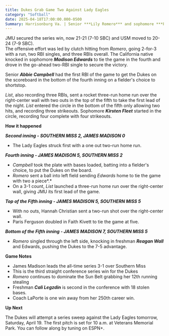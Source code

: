 ```yaml
---   
title: Dukes Grab Game Two Against Lady Eagles  
category: "Softball"  
date: 2025-04-18T17:00:00.000-0500  
Summary: Harrisonburg Va. | Senior ***Lily Romero*** and sophomore ***Payton List*** front three RBIs respectively in a 7-5 win over Southern Miss on Friday night in Veterans Memorial Park in Sun Belt action.   
---  
```


JMU secured the series win, now 21-21 (7-10 SBC) and USM moved to 20-24 (7-9 SBC).   
The offensive effort was led by clutch hitting from *Romero*, going 2-for-3 with a run, two RBI singles, and three RBIs overall. The California native knocked in sophomore ***Madison Edwards*** to tie the game in the fourth and drove in the go-ahead two-RBI single to secure the victory.

Senior ***Abbie Campbell*** had the first RBI of the game to get the Dukes on the scoreboard in the bottom of the fourth inning on a fielder's choice to shortstop. 

*List*, also recording three RBIs, sent a rocket three-run home run over the right-center wall with two outs in the top of the fifth to take the first lead of the night. *List* entered the circle in the bottom of the fifth only allowing two hits, and recording three strikeouts. Sophomore ***Kirsten Fleet*** started in the circle, recording four complete with four strikeouts. 

**How it happened**

***Second inning \-  SOUTHERN MISS 2, JAMES MADISON 0***

* The Lady Eagles struck first with a one out two-run home run. 

***Fourth inning \-  JAMES MADISON 5, SOUTHERN MISS 2***

* *Campbell* took the plate with bases loaded, batting into a fielder's choice, to put the Dukes on the board.  
* *Romero* sent a ball into left field sending *Edwards* home to tie the game with two a piece*.*   
* On a 3-1 count, *List* launched a three-run home run over the right-center wall, giving JMU its first lead of the game. 

***Top of the Fifth inning \-  JAMES MADISON 5, SOUTHERN MISS 5***

* With no outs, Hannah Christian sent a two-run shot over the right-center wall.  
* Paris Ferguson doubled in Faith Kivett to tie the game at five. 

***Bottom of the Fifth inning \-  JAMES MADISON 7, SOUTHERN MISS 5***

* *Romero* singled through the left side, knocking in freshman ***Reagan Wall*** and Edwards, pushing the Dukes to the 7-5 advantage.  


**Game Notes**

* James Madison leads the all-time series 3-1 over Southern Miss  
* This is the third straight conference series win for the Dukes  
* *Romero* continues to dominate the Sun Belt grabbing her 12th running stealing   
* Freshman ***Cali Legzdin*** is second in the conference with 18 stolen bases.   
* Coach LaPorte is one win away from her 250th career win.  


**Up Next**

The Dukes will attempt a series sweep against the Lady Eagles tomorrow, Saturday, April 19\. The first pitch is set for 10 a.m. at Veterans Memorial Park. You can follow along by tuning on ESPN+.
